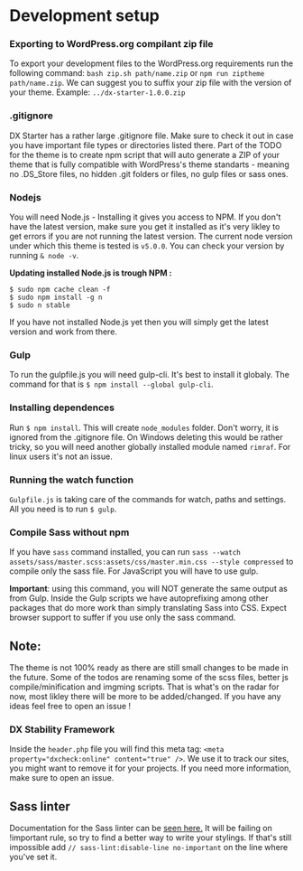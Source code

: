 # Development setup

### Exporting to WordPress.org compilant zip file

To export your development files to the WordPress.org requirements run the following command: `bash zip.sh path/name.zip` or `npm run ziptheme path/name.zip`. We can suggest you to suffix your zip file with the version of your theme. Example: `../dx-starter-1.0.0.zip`

### .gitignore

DX Starter has a rather large .gitignore file. Make sure to check it out in case you have important file types or directories listed there. Part of the TODO for the theme is to create npm script that will auto generate a ZIP of your theme that is fully compatible with WordPress's theme standarts - meaning no .DS_Store files, no hidden .git folders or files, no gulp files or sass ones.

### Nodejs

You will need Node.js - Installing it gives you access to NPM. If you don't have the latest version, make sure you get it installed as it's very likley to get errors if you are not running the latest version. The current node version under which this theme is tested is `v5.0.0`. You can check your version by running `& node -v`.

**Updating installed Node.js is trough NPM :**

```
$ sudo npm cache clean -f
$ sudo npm install -g n
$ sudo n stable
```

If you have not installed Node.js yet then you will simply get the latest version and work from there.

### Gulp

To run the gulpfile.js you will need gulp-cli. It's best to install it globaly. The command for that is `$ npm install --global gulp-cli`.

### Installing dependences

Run `$ npm install`. This will create `node_modules` folder. Don't worry, it is ignored from the .gitignore file. On Windows deleting this would be rather tricky, so you will need another globally installed module named `rimraf`. For linux users it's not an issue.

### Running the watch function

`Gulpfile.js` is taking care of the commands for watch, paths and settings. All you need is to run `$ gulp`.

### Compile Sass without npm

If you have `sass` command installed, you can run `sass --watch assets/sass/master.scss:assets/css/master.min.css --style compressed` to compile only the sass file. For JavaScript you will have to use gulp. 

**Important**: using this command, you will NOT generate the same output as from Gulp. Inside the Gulp scripts we have autoprefixing among other packages that do more work than simply translating Sass into CSS. Expect browser support to suffer if you use only the sass command.

## Note:

The theme is not 100% ready as there are still small changes to be made in the future. Some of the todos are renaming some of the scss files, better js compile/minification and imgming scripts. That is what's on the radar for now, most likley there will be more to be added/changed. If you have any ideas feel free to open an issue !

### DX Stability Framework

Inside the `header.php` file you will find this meta tag: `<meta property="dxcheck:online" content="true" />`. We use it to track our sites, you might want to remove it for your projects. If you need more information, make sure to open an issue.

## Sass linter
Documentation for the Sass linter can be [seen here.](https://github.com/sasstools/sass-lint) It will be failing on !important rule, so try to find a better way to write your stylings. If that's still impossible add `// sass-lint:disable-line no-important` on the line where you've set it.
